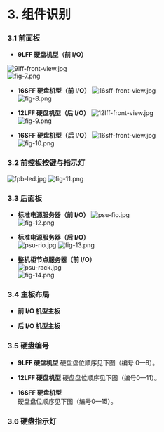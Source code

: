 # 3. 组件识别	
### 3.1 前面板	
- **9LFF 硬盘机型（前 I/O）**
	 
![9lff-front-view.jpg](../../../../image/haas-server/9lff-front-view.jpg)   
![fig-7.png](../../../../image/haas-server/fig-7.png)
   
- **16SFF 硬盘机型（前 I/O）**	
![16sff-front-view.jpg](../../../../image/haas-server/16sff-front-view.jpg)  
![fig-8.png](../../../../image/haas-server/fig-8.png)

- **12LFF 硬盘机型（后 I/O）**
![12lff-front-view.jpg](../../../../image/haas-server/12lff-front-view.jpg)  
![fig-9.png](../../../../image/haas-server/fig-9.png)

- **16SFF 硬盘机型（后 I/O）**	
![16sff-front-view.jpg](../../../../image/haas-server/16sff-front-view.jpg)  
![fig-10.png](../../../../image/haas-server/fig-10.png)

### 3.2 前控板按键与指示灯	
![fpb-led.jpg](../../../../image/haas-server/fpb-led.jpg)
![fig-11.png](../../../../image/haas-server/fig-11.png)

### 3.3 后面板	
- **标准电源服务器（前 I/O）**
![psu-fio.jpg](../../../../image/haas-server/psu-fio.jpg)   
![fig-12.png](../../../../image/haas-server/fig-12.png)

- **标准电源服务器（后 I/O）**	
![psu-rio.jpg](../../../../image/haas-server/psu-rio.jpg) 
![fig-13.png](../../../../image/haas-server/fig-13.png)

- **整机柜节点服务器（前 I/O）**	
![psu-rack.jpg](../../../../image/haas-server/psu-rack.jpg)  
![fig-14.png](../../../../image/haas-server/fig-14.png)

### 3.4 主板布局	
- **前 I/O 机型主板**  
   
- **后 I/O 机型主板**    
  
### 3.5 硬盘编号	
- **9LFF 硬盘机型**
    硬盘盘位顺序见下图（编号 0—8）。 
   
- **12LFF 硬盘机型**
    硬盘盘位顺序见下图（编号0—11）。
  

- **16SFF 硬盘机型**	
    硬盘盘位顺序见下图（编号0—15）。
   
### 3.6 硬盘指示灯	
